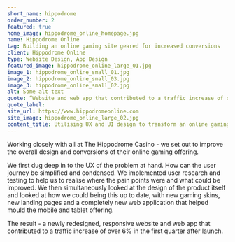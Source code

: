 ```yaml
---
short_name: hippodrome
order_number: 2
featured: true
home_image: hippodrome_online_homepage.jpg
name: Hippodrome Online
tag: Building an online gaming site geared for increased conversions
client: Hippodrome Online
type: Website Design, App Design
featured_image: hippodrome_online_large_01.jpg
image_1: hippodrome_online_small_01.jpg
image_2: hippodrome_online_small_03.jpg
image_3: hippodrome_online_small_02.jpg
alt: Some alt text
quote: “Website and web app that contributed to a traffic increase of over 6% in the first quarter after launch.”
quote_label: 
site_url: https://www.hippodromeonline.com
site_image: hippodrome_online_large_02.jpg
content_title: Utilising UX and UI design to transform an online gaming company.
---
```

<p class="mb-4">Working closely with all at The Hippodrome Casino - we set out to improve the overall design and conversions of their online gaming offering.</p>
<p class="mb-4">We first dug deep in to the UX of the problem at hand. How can the user journey be simplified and condensed. We implemented user research and testing to help us to realise where the pain points were and what could be improved. We then simultaneously looked at the design of the product itself and looked at how we could being this up to date, with new gaming skins, new landing pages and a completely new web application that helped mould the mobile and tablet offering.</p>
<p>The result - a newly redesigned, responsive website and web app that contributed to a  traffic increase of over 6% in the first quarter after launch.</p>
